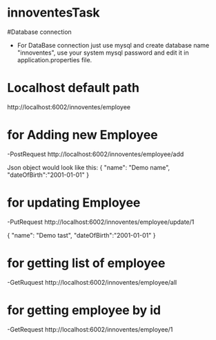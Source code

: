 # innoventesTask
#Database connection

- For DataBase connection just use mysql and create database name "innoventes", use your system mysql password and edit it in application.properties file.


# Localhost default path
http://localhost:6002/innoventes/employee

# for Adding new Employee
-PostRequest
http://localhost:6002/innoventes/employee/add

Json object would look like this: 
{
	"name": "Demo name",
	"dateOfBirth":"2001-01-01"
}

# for updating Employee
-PutRequest
http://localhost:6002/innoventes/employee/update/1

{
	"name": "Demo tast",
	"dateOfBirth":"2001-01-01"
}

# for getting list of employee
-GetRuquest 
http://localhost:6002/innoventes/employee/all

# for getting employee by id
-GetRequest
http://localhost:6002/innoventes/employee/1





